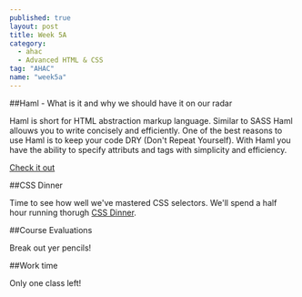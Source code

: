 ```yaml
---
published: true
layout: post
title: Week 5A
category: 
  - ahac
  - Advanced HTML & CSS
tag: "AHAC"
name: "week5a"
---
```


##Haml - What is it and why we should have it on our radar

Haml is short for HTML abstraction markup language. Similar to SASS Haml allouws you to write concisely and efficiently. One of the best reasons to use Haml is to keep your code DRY (Don't Repeat Yourself). With Haml you have the ability to specify attributs and tags with simplicity and efficiency. 

[Check it out](http://haml.info)

##CSS Dinner

Time to see how well we've mastered CSS selectors. We'll spend a half hour running thorugh [CSS Dinner](http://flukeout.github.io/). 

##Course Evaluations

Break out yer pencils!

##Work time

Only one class left!